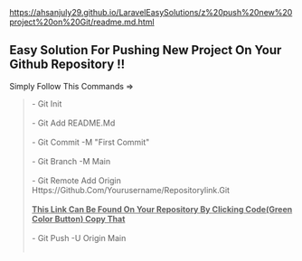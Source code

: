 <a href="https://ahsanjuly29.github.io/LaravelEasySolutions/z%20push%20new%20project%20on%20Git/readme.md.html">
https://ahsanjuly29.github.io/LaravelEasySolutions/z%20push%20new%20project%20on%20Git/readme.md.html
</a>
<div style="margin:0 auto;display: table; text-transform:capitalize;">
	<h2>Easy Solution for Pushing New project on Your Github Repository !!</h2>
	<p>Simply follow this commands =></p>
	<blockquote>
		- git init</br></br>
		- git add README.md</br></br>
		- git commit -m "first commit"</br></br>
		- git branch -M main</br></br>
		- git remote add origin https://github.com/Yourusername/repositorylink.git</br></br>
		<b>
			<u>this link can be found on your repository by clicking Code(Green color button) copy That</u>
		</b></br></br>
		- git push -u origin main</br></br>
	</blockquote>
</div>